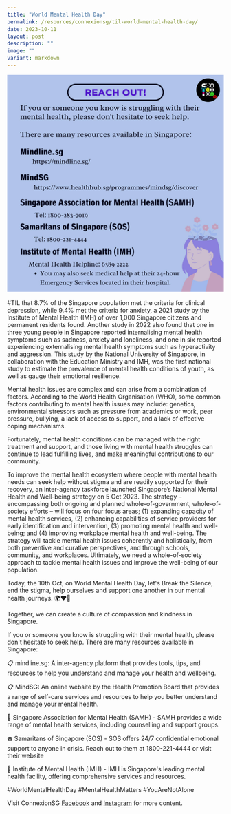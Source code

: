 ```yaml
---
title: "World Mental Health Day"
permalink: /resources/connexionsg/til-world-mental-health-day/
date: 2023-10-11
layout: post
description: ""
image: ""
variant: markdown
---
```

![](/images/connexionsg/2023/Mental_Health.jpg)

#TIL that 8.7% of the Singapore population met the criteria for clinical depression, while 9.4% met the criteria for anxiety, a 2021 study by the Institute of Mental Health (IMH) of over 1,000 Singapore citizens and permanent residents found. Another study in 2022 also found that one in three young people in Singapore reported internalising mental health symptoms such as sadness, anxiety and loneliness, and one in six reported experiencing externalising mental health symptoms such as hyperactivity and aggression. This study by the National University of Singapore, in collaboration with the Education Ministry and IMH, was the first national study to estimate the prevalence of mental health conditions of youth, as well as gauge their emotional resilience.

Mental health issues are complex and can arise from a combination of factors. According to the World Health Organisation (WHO), some common factors contributing to mental health issues may include: genetics, environmental stressors such as pressure from academics or work, peer pressure, bullying, a lack of access to support, and a lack of effective coping mechanisms.

Fortunately, mental health conditions can be managed with the right treatment and support, and those living with mental health struggles can continue to lead fulfilling lives, and make meaningful contributions to our community.

To improve the mental health ecosystem where people with mental health needs can seek help without stigma and are readily supported for their recovery, an inter-agency taskforce launched Singapore’s National Mental Health and Well-being strategy on 5 Oct 2023. The strategy – encompassing both ongoing and planned whole-of-government, whole-of-society efforts – will focus on four focus areas; (1) expanding capacity of mental health services, (2) enhancing capabilities of service providers for early identification and intervention, (3) promoting mental health and well-being; and (4) improving workplace mental health and well-being. The strategy will tackle mental health issues coherently and holistically, from both preventive and curative perspectives, and through schools, community, and workplaces. Ultimately, we need a whole-of-society approach to tackle mental health issues and improve the well-being of our population.     

Today, the 10th Oct, on World Mental Health Day, let's Break the Silence, end the stigma, help ourselves and support one another in our mental health journeys. 🌍❤️💚

Together, we can create a culture of compassion and kindness in Singapore.

If you or someone you know is struggling with their mental health, please don't hesitate to seek help. There are many resources available in Singapore:

📋 mindline.sg: A inter-agency platform that provides tools, tips, and resources to help you understand and manage your health and wellbeing. 

📋 MindSG: An online website by the Health Promotion Board that provides a range of self-care services and resources to help you better understand and manage your mental health. 

🌈 Singapore Association for Mental Health (SAMH) - SAMH provides a wide range of mental health services, including counselling and support groups. 

☎️ Samaritans of Singapore (SOS) - SOS offers 24/7 confidential emotional support to anyone in crisis. Reach out to them at 1800-221-4444 or visit their website

🏥 Institute of Mental Health (IMH) - IMH is Singapore's leading mental health facility, offering comprehensive services and resources. 

#WorldMentalHealthDay #MentalHealthMatters #YouAreNotAlone

Visit ConnexionSG [Facebook](https://www.facebook.com/ConnexionSG) and [Instagram](https://www.instagram.com/connexionsg/) for more content.